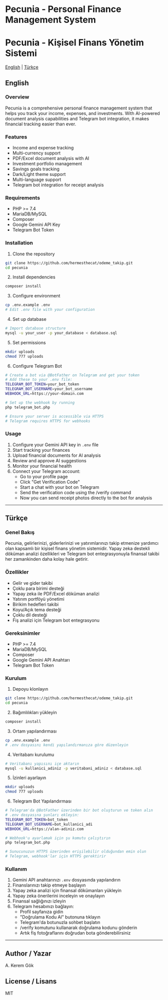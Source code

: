 # Pecunia - Personal Finance Management System
# Pecunia - Kişisel Finans Yönetim Sistemi

[English](#english) | [Türkçe](#türkçe)

## English

### Overview
Pecunia is a comprehensive personal finance management system that helps you track your income, expenses, and investments. With AI-powered document analysis capabilities and Telegram bot integration, it makes financial tracking easier than ever.

### Features
- Income and expense tracking
- Multi-currency support
- PDF/Excel document analysis with AI
- Investment portfolio management
- Savings goals tracking
- Dark/Light theme support
- Multi-language support
- Telegram bot integration for receipt analysis

### Requirements
- PHP >= 7.4
- MariaDB/MySQL
- Composer
- Google Gemini API Key
- Telegram Bot Token

### Installation
1. Clone the repository
```bash
git clone https://github.com/hermesthecat/odeme_takip.git
cd pecunia
```

2. Install dependencies
```bash
composer install
```

3. Configure environment
```bash
cp .env.example .env
# Edit .env file with your configuration
```

4. Set up database
```bash
# Import database structure
mysql -u your_user -p your_database < database.sql
```

5. Set permissions
```bash
mkdir uploads
chmod 777 uploads
```

6. Configure Telegram Bot
```bash
# Create a bot via @BotFather on Telegram and get your token
# Add these to your .env file:
TELEGRAM_BOT_TOKEN=your_bot_token
TELEGRAM_BOT_USERNAME=your_bot_username
WEBHOOK_URL=https://your-domain.com

# Set up the webhook by running
php telegram_bot.php

# Ensure your server is accessible via HTTPS
# Telegram requires HTTPS for webhooks
```

### Usage
1. Configure your Gemini API key in `.env` file
2. Start tracking your finances
3. Upload financial documents for AI analysis
4. Review and approve AI suggestions
5. Monitor your financial health
6. Connect your Telegram account:
   - Go to your profile page
   - Click "Get Verification Code"
   - Start a chat with your bot on Telegram
   - Send the verification code using the /verify command
   - Now you can send receipt photos directly to the bot for analysis

---

## Türkçe

### Genel Bakış
Pecunia, gelirlerinizi, giderlerinizi ve yatırımlarınızı takip etmenize yardımcı olan kapsamlı bir kişisel finans yönetim sistemidir. Yapay zeka destekli döküman analizi özellikleri ve Telegram bot entegrasyonuyla finansal takibi her zamankinden daha kolay hale getirir.

### Özellikler
- Gelir ve gider takibi
- Çoklu para birimi desteği
- Yapay zeka ile PDF/Excel döküman analizi
- Yatırım portföyü yönetimi
- Birikim hedefleri takibi
- Koyu/Açık tema desteği
- Çoklu dil desteği
- Fiş analizi için Telegram bot entegrasyonu

### Gereksinimler
- PHP >= 7.4
- MariaDB/MySQL
- Composer
- Google Gemini API Anahtarı
- Telegram Bot Token

### Kurulum
1. Depoyu klonlayın
```bash
git clone https://github.com/hermesthecat/odeme_takip.git
cd pecunia
```

2. Bağımlılıkları yükleyin
```bash
composer install
```

3. Ortam yapılandırması
```bash
cp .env.example .env
# .env dosyasını kendi yapılandırmanıza göre düzenleyin
```

4. Veritabanı kurulumu
```bash
# Veritabanı yapısını içe aktarın
mysql -u kullanici_adiniz -p veritabani_adiniz < database.sql
```

5. İzinleri ayarlayın
```bash
mkdir uploads
chmod 777 uploads
```

6. Telegram Bot Yapılandırması
```bash
# Telegram'da @BotFather üzerinden bir bot oluşturun ve token alın
# .env dosyasına şunları ekleyin:
TELEGRAM_BOT_TOKEN=bot_token
TELEGRAM_BOT_USERNAME=bot_kullanici_adi
WEBHOOK_URL=https://alan-adiniz.com

# Webhook'u ayarlamak için şu komutu çalıştırın
php telegram_bot.php

# Sunucunuzun HTTPS üzerinden erişilebilir olduğundan emin olun
# Telegram, webhook'lar için HTTPS gerektirir
```

### Kullanım
1. Gemini API anahtarınızı `.env` dosyasında yapılandırın
2. Finanslarınızı takip etmeye başlayın
3. Yapay zeka analizi için finansal dökümanları yükleyin
4. Yapay zeka önerilerini inceleyin ve onaylayın
5. Finansal sağlığınızı izleyin
6. Telegram hesabınızı bağlayın:
   - Profil sayfanıza gidin
   - "Doğrulama Kodu Al" butonuna tıklayın
   - Telegram'da botunuzla sohbet başlatın
   - /verify komutunu kullanarak doğrulama kodunu gönderin
   - Artık fiş fotoğraflarını doğrudan bota gönderebilirsiniz

---

## Author / Yazar
A. Kerem Gök

## License / Lisans
MIT